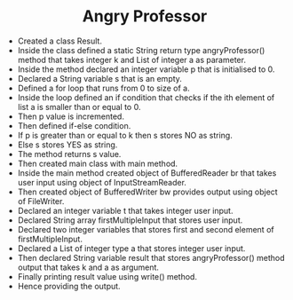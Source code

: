 <h1 align="center">Angry Professor</h1>

- Created a class Result.
- Inside the class defined a static String return type angryProfessor() method that takes integer k and List of integer a as parameter.
- Inside the method declared an integer variable p that is initialised to 0.
- Declared a String variable s that is an empty.
- Defined a for loop that runs from 0 to size of a.
- Inside the loop defined an if condition that checks if the ith element of list a is smaller than or equal to 0.
- Then p value is incremented.
- Then defined if-else condition.
- If p is greater than or equal to k then s stores NO as string.
- Else s stores YES as string.
- The method returns s value.
- Then created main class with main method.
- Inside the main method created object of BufferedReader br that takes user input using object of InputStreamReader.
- Then created object of BufferedWriter bw provides output using object of FileWriter.
- Declared an integer variable t that takes integer user input.
- Declared String array firstMultipleInput that stores user input.
- Declared two integer variables that stores first and second element of firstMultipleInput.
- Declared a List of integer type a that stores integer user input.
- Then declared String variable result that stores angryProfessor() method output that takes k and a as argument.
- Finally printing result value using write() method.
- Hence providing the output.